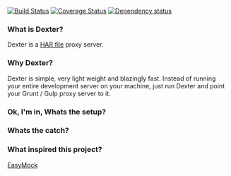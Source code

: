 [![Build Status](https://travis-ci.org/ShashankaNataraj/Dexter.svg?branch=master)](https://travis-ci.org/ShashankaNataraj/Dexter)
[![Coverage Status](https://coveralls.io/repos/github/ShashankaNataraj/Dexter/badge.svg?branch=master)](https://coveralls.io/github/ShashankaNataraj/Dexter?branch=master)
[![Dependency status](https://david-dm.org/shashankanataraj/Dexter/status.png)](https://david-dm.org/cfogelberg/grunt-set-app-mode#info=dependencies&view=table)

### What is Dexter?
Dexter is a [HAR file](https://www.maxcdn.com/one/visual-glossary/har-file/) proxy server.

### Why Dexter?
Dexter is simple, very light weight and blazingly fast. Instead of running your entire development server on your machine, just run Dexter and point your Grunt / Gulp proxy server to it.

### Ok, I'm in, Whats the setup?
### Whats the catch?
### What inspired this project?
[EasyMock](https://github.com/CyberAgent/node-easymock)
